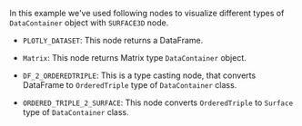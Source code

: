 In this example we've used following nodes to visualize different types of `DataContainer` object with `SURFACE3D` node.

- `PLOTLY_DATASET`: This node returns a DataFrame.

- `Matrix`: This node returns Matrix type `DataContainer` object.

- `DF_2_ORDEREDTRIPLE`: This is a type casting node, that converts DataFrame to `OrderedTriple` type of `DataContainer` class.

- `ORDERED_TRIPLE_2_SURFACE`: This node converts `OrderedTriple` to `Surface` type of `DataContainer` class.

